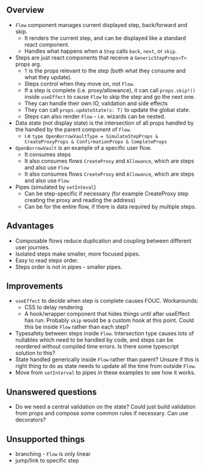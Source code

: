 Overview
---

- `Flow` component manages current displayed step, back/forward and skip.
  - It renders the current step, and can be displayed like a standard react component.
  - Handles what happens when a `Step` calls `back`, `next`, or `skip`.
- Steps are just react components that receive a `GenericStepProps<T>` props arg.
  - `T` is the props relevant to the step (both what they consume and what they update).
  - Steps control when they move on, not `Flow`.
  - If a step is complete (i.e. proxy/allowance), it can call `props.skip!()` inside `useEffect` to cause `Flow` to skip the step and go the next one.
  - They can handle their own IO, validation and side effects
  - They can call `props.updateState(s: T)` to update the global state.
  - Steps can also render `Flow` - i.e. wizards can be nested.
- Data state (not display state) is the intersection of all props handled by the handled by the parent component of `Flow`.
  - i.e `type OpenBorrowVaultType = SimulateStepProps & CreateProxyProps & ConfirmationProps & CompleteProps`
- `OpenBorrowVault` is an example of a specific user flow.
  - It consumes steps
  - It also consumes flows `CreateProxy` and `Allowance`, which are steps and also use `Flow`
  - It also consumes flows `CreateProxy` and `Allowance`, which are steps and also use `Flow`
- Pipes (simulated by `setInteval`)
  - Can be step-specific if necessary (for example CreateProxy step creating the proxy and reading the address)
  - Can be for the entire flow, if there is data required by multiple steps.

Advantages
---

- Composable flows reduce duplication and coupling between different user journies.
- Isolated steps make smaller, more focused pipes.
- Easy to read steps order.
- Steps order is not in pipes - smaller pipes.

Improvements
---

- `useEffect` to decide when step is complete causes FOUC.  Workarounds:
  - CSS to delay rendering
  - A hook/wrapper component that hides things until after useEffect has run.  Probably `skip` would be a custom hook at this point.  Could this be inside `Flow` rather than each step?
- Typesafety between steps inside `Flow`.  Intersection type causes lots of nullables which need to be handled by code, and steps can be reordered without compiled time errors.  Is there some typescript solution to this?
- State handled generically inside `Flow` rather than parent?  Unsure if this is right thing to do as state needs to update all the time from outside `Flow`.
- Move from `setInterval` to pipes in these examples to see how it works.

Unanswered questions
---
- Do we need a central validation on the state?  Could just build validation from props and compose some common rules if necessary. Can use decorators?

Unsupported things
---
- branching - `Flow` is only linear
- jump/link to specific step